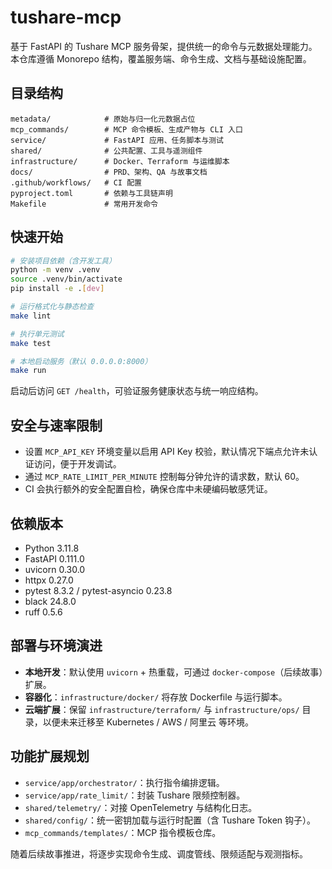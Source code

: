 # tushare-mcp

基于 FastAPI 的 Tushare MCP 服务骨架，提供统一的命令与元数据处理能力。本仓库遵循 Monorepo 结构，覆盖服务端、命令生成、文档与基础设施配置。

## 目录结构

```plaintext
metadata/            # 原始与归一化元数据占位
mcp_commands/        # MCP 命令模板、生成产物与 CLI 入口
service/             # FastAPI 应用、任务脚本与测试
shared/              # 公共配置、工具与遥测组件
infrastructure/      # Docker、Terraform 与运维脚本
docs/                # PRD、架构、QA 与故事文档
.github/workflows/   # CI 配置
pyproject.toml       # 依赖与工具链声明
Makefile             # 常用开发命令
```

## 快速开始

```bash
# 安装项目依赖（含开发工具）
python -m venv .venv
source .venv/bin/activate
pip install -e .[dev]

# 运行格式化与静态检查
make lint

# 执行单元测试
make test

# 本地启动服务（默认 0.0.0.0:8000）
make run
```

启动后访问 `GET /health`，可验证服务健康状态与统一响应结构。

## 安全与速率限制

- 设置 `MCP_API_KEY` 环境变量以启用 API Key 校验，默认情况下端点允许未认证访问，便于开发调试。
- 通过 `MCP_RATE_LIMIT_PER_MINUTE` 控制每分钟允许的请求数，默认 60。
- CI 会执行额外的安全配置自检，确保仓库中未硬编码敏感凭证。

## 依赖版本

- Python 3.11.8
- FastAPI 0.111.0
- uvicorn 0.30.0
- httpx 0.27.0
- pytest 8.3.2 / pytest-asyncio 0.23.8
- black 24.8.0
- ruff 0.5.6

## 部署与环境演进

- **本地开发**：默认使用 `uvicorn` + 热重载，可通过 `docker-compose`（后续故事）扩展。
- **容器化**：`infrastructure/docker/` 将存放 Dockerfile 与运行脚本。
- **云端扩展**：保留 `infrastructure/terraform/` 与 `infrastructure/ops/` 目录，以便未来迁移至 Kubernetes / AWS / 阿里云 等环境。

## 功能扩展规划

- `service/app/orchestrator/`：执行指令编排逻辑。
- `service/app/rate_limit/`：封装 Tushare 限频控制器。
- `shared/telemetry/`：对接 OpenTelemetry 与结构化日志。
- `shared/config/`：统一密钥加载与运行时配置（含 Tushare Token 钩子）。
- `mcp_commands/templates/`：MCP 指令模板仓库。

随着后续故事推进，将逐步实现命令生成、调度管线、限频适配与观测指标。

